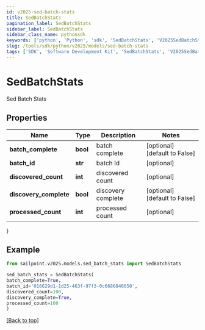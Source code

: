 ```yaml
---
id: v2025-sed-batch-stats
title: SedBatchStats
pagination_label: SedBatchStats
sidebar_label: SedBatchStats
sidebar_class_name: pythonsdk
keywords: ['python', 'Python', 'sdk', 'SedBatchStats', 'V2025SedBatchStats']
slug: /tools/sdk/python/v2025/models/sed-batch-stats
tags: ['SDK', 'Software Development Kit', 'SedBatchStats', 'V2025SedBatchStats']
---
```


# SedBatchStats

Sed Batch Stats

## Properties

| Name | Type | Description | Notes |
| --- | --- | --- | --- |
| **batch_complete** | **bool** | batch complete | [optional] [default to False] |
| **batch_id** | **str** | batch Id | [optional] |
| **discovered_count** | **int** | discovered count | [optional] |
| **discovery_complete** | **bool** | discovery complete | [optional] [default to False] |
| **processed_count** | **int** | processed count | [optional] |

}

## Example

```python
from sailpoint.v2025.models.sed_batch_stats import SedBatchStats

sed_batch_stats = SedBatchStats(
batch_complete=True,
batch_id='016629d1-1d25-463f-97f3-0c6686846650',
discovered_count=100,
discovery_complete=True,
processed_count=100
)

```

[[Back to top]](#)
